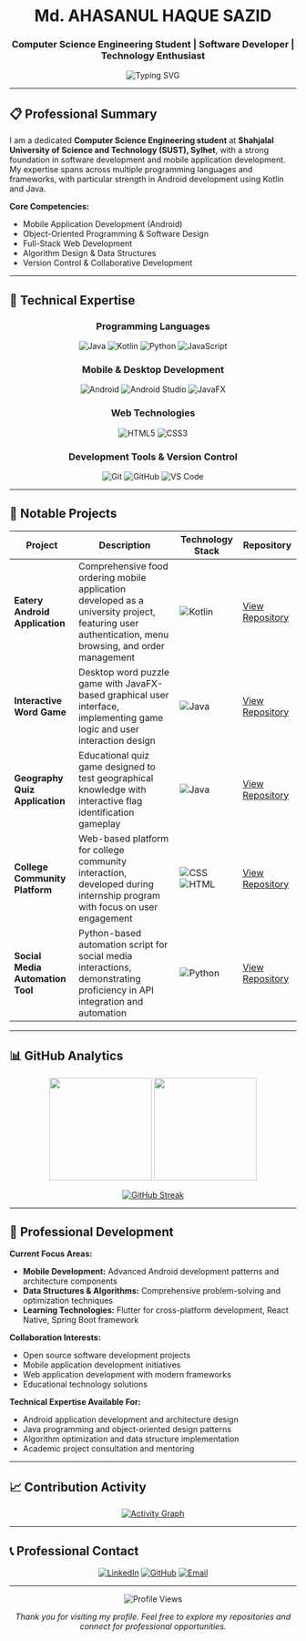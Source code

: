 <div align="center">

# Md. AHASANUL HAQUE SAZID

### Computer Science Engineering Student | Software Developer | Technology Enthusiast

<img src="https://readme-typing-svg.herokuapp.com?font=Fira+Code&size=20&duration=4000&pause=1000&color=0366D6&center=true&vCenter=true&width=500&lines=Software+Developer;Mobile+App+Developer;Problem+Solver;Open+Source+Contributor" alt="Typing SVG" />

</div>

---

## 📋 Professional Summary

I am a dedicated **Computer Science Engineering student** at **Shahjalal University of Science and Technology (SUST), Sylhet**, with a strong foundation in software development and mobile application development. My expertise spans across multiple programming languages and frameworks, with particular strength in Android development using Kotlin and Java.

**Core Competencies:**
- Mobile Application Development (Android)
- Object-Oriented Programming & Software Design
- Full-Stack Web Development
- Algorithm Design & Data Structures
- Version Control & Collaborative Development

---

## 💼 Technical Expertise

<div align="center">

### Programming Languages
![Java](https://img.shields.io/badge/Java-ED8B00?style=for-the-badge&logo=openjdk&logoColor=white)
![Kotlin](https://img.shields.io/badge/Kotlin-0095D5?style=for-the-badge&logo=kotlin&logoColor=white)
![Python](https://img.shields.io/badge/Python-3776AB?style=for-the-badge&logo=python&logoColor=white)
![JavaScript](https://img.shields.io/badge/JavaScript-F7DF1E?style=for-the-badge&logo=javascript&logoColor=black)

### Mobile & Desktop Development
![Android](https://img.shields.io/badge/Android-3DDC84?style=for-the-badge&logo=android&logoColor=white)
![Android Studio](https://img.shields.io/badge/Android%20Studio-3DDC84?style=for-the-badge&logo=android-studio&logoColor=white)
![JavaFX](https://img.shields.io/badge/JavaFX-007396?style=for-the-badge&logo=java&logoColor=white)

### Web Technologies
![HTML5](https://img.shields.io/badge/HTML5-E34F26?style=for-the-badge&logo=html5&logoColor=white)
![CSS3](https://img.shields.io/badge/CSS3-1572B6?style=for-the-badge&logo=css3&logoColor=white)

### Development Tools & Version Control
![Git](https://img.shields.io/badge/Git-F05032?style=for-the-badge&logo=git&logoColor=white)
![GitHub](https://img.shields.io/badge/GitHub-100000?style=for-the-badge&logo=github&logoColor=white)
![VS Code](https://img.shields.io/badge/VS%20Code-007ACC?style=for-the-badge&logo=visual-studio-code&logoColor=white)

</div>

---

## 🚀 Notable Projects

<div align="center">

| Project | Description | Technology Stack | Repository |
|---------|-------------|------------------|------------|
| **Eatery Android Application** | Comprehensive food ordering mobile application developed as a university project, featuring user authentication, menu browsing, and order management | ![Kotlin](https://img.shields.io/badge/Kotlin-0095D5?style=flat&logo=kotlin&logoColor=white) | [View Repository](https://github.com/sksazid01/Eatery-Android-App) |
| **Interactive Word Game** | Desktop word puzzle game with JavaFX-based graphical user interface, implementing game logic and user interaction design | ![Java](https://img.shields.io/badge/Java-ED8B00?style=flat&logo=openjdk&logoColor=white) | [View Repository](https://github.com/sksazid01/Word-Game-JavaFX) |
| **Geography Quiz Application** | Educational quiz game designed to test geographical knowledge with interactive flag identification gameplay | ![Java](https://img.shields.io/badge/Java-ED8B00?style=flat&logo=openjdk&logoColor=white) | [View Repository](https://github.com/sksazid01/Flag-Quiz) |
| **College Community Platform** | Web-based platform for college community interaction, developed during internship program with focus on user engagement | ![CSS](https://img.shields.io/badge/CSS3-1572B6?style=flat&logo=css3&logoColor=white) ![HTML](https://img.shields.io/badge/HTML5-E34F26?style=flat&logo=html5&logoColor=white) | [View Repository](https://github.com/sksazid01/COLLEGESAMAJ) |
| **Social Media Automation Tool** | Python-based automation script for social media interactions, demonstrating proficiency in API integration and automation | ![Python](https://img.shields.io/badge/Python-3776AB?style=flat&logo=python&logoColor=white) | [View Repository](https://github.com/sksazid01/Facebook_Auto_Poke_Back) |

</div>

---

## 📊 GitHub Analytics

<div align="center">

<img height="180em" src="https://github-readme-stats.vercel.app/api?username=sksazid01&show_icons=true&theme=github_dark&include_all_commits=true&count_private=true&hide_border=true"/>
<img height="180em" src="https://github-readme-stats.vercel.app/api/top-langs/?username=sksazid01&layout=compact&langs_count=8&theme=github_dark&hide_border=true"/>

</div>

<div align="center">

[![GitHub Streak](https://streak-stats.demolab.com/?user=sksazid01&theme=github-dark-blue&hide_border=true)](https://git.io/streak-stats)

</div>

---

## 🎯 Professional Development

**Current Focus Areas:**
- **Mobile Development:** Advanced Android development patterns and architecture components
- **Data Structures & Algorithms:** Comprehensive problem-solving and optimization techniques
- **Learning Technologies:** Flutter for cross-platform development, React Native, Spring Boot framework

**Collaboration Interests:**
- Open source software development projects
- Mobile application development initiatives
- Web application development with modern frameworks
- Educational technology solutions

**Technical Expertise Available For:**
- Android application development and architecture design
- Java programming and object-oriented design patterns
- Algorithm optimization and data structure implementation
- Academic project consultation and mentoring

---

## 📈 Contribution Activity

<div align="center">

[![Activity Graph](https://github-readme-activity-graph.vercel.app/graph?username=sksazid01&theme=github-compact&hide_border=true)](https://github.com/ashutosh00710/github-readme-activity-graph)

</div>

---

## 📞 Professional Contact

<div align="center">

[![LinkedIn](https://img.shields.io/badge/LinkedIn-0077B5?style=for-the-badge&logo=linkedin&logoColor=white)](https://linkedin.com/in/sksazid01)
[![GitHub](https://img.shields.io/badge/GitHub-100000?style=for-the-badge&logo=github&logoColor=white)](https://github.com/sksazid01)
[![Email](https://img.shields.io/badge/Email-D14836?style=for-the-badge&logo=gmail&logoColor=white)](mailto:sksazid01@gmail.com)

---

<img src="https://komarev.com/ghpvc/?username=sksazid01&style=flat-square&color=0366D6" alt="Profile Views"/>

*Thank you for visiting my profile. Feel free to explore my repositories and connect for professional opportunities.*

</div>
